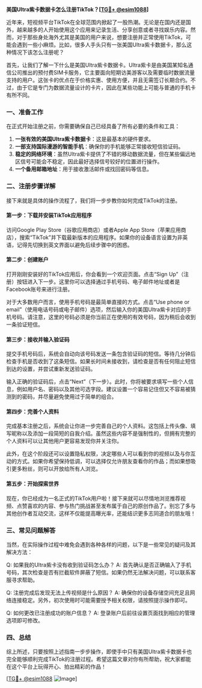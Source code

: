**美国Ultra紫卡数据卡怎么注册TikTok？[[TG💪+ @esim1088](https://t.me/s/esim1088)]**

近年来，短视频平台TikTok在全球范围内掀起了一股热潮。无论是在国内还是国外，越来越多的人开始使用这个应用来记录生活、分享创意或者寻找娱乐内容。然而，对于那些身处海外尤其是美国的用户来说，想要注册并正常使用TikTok，可能会遇到一些小麻烦。比如，很多人手头只有一张美国Ultra紫卡数据卡，那么这种情况下该怎么注册呢？

首先，让我们了解一下什么是美国Ultra紫卡数据卡。Ultra紫卡是由美国某知名通信公司推出的预付费SIM卡服务，它主要面向短期访美游客以及需要临时数据流量支持的用户。这张卡的优点在于价格实惠、使用方便，并且无需签订长期合约。不过，由于它是专门为数据流量设计的卡片，因此在某些功能上可能与普通的手机卡有所不同。

### 一、准备工作

在正式开始注册之前，你需要确保自己已经具备了所有必要的条件和工具：

1. **一张有效的美国Ultra紫卡数据卡**：这是最基本的硬件要求。
2. **一部支持国际漫游的智能手机**：确保你的手机能够正常接收短信验证码。
3. **稳定的网络环境**：虽然Ultra紫卡提供了不错的移动数据流量，但在某些偏远地区信号可能会不稳定，因此最好选择信号较好的位置进行操作。
4. **一个备用邮箱地址**：用于接收激活邮件或找回密码等信息。

### 二、注册步骤详解

接下来就是具体的操作流程了，我们将一步步教你如何完成TikTok的注册。

#### 第一步：下载并安装TikTok应用程序

访问Google Play Store（谷歌应用商店）或者Apple App Store（苹果应用商店），搜索“TikTok”并下载最新版本的应用程序。如果你的设备语言设置为非英语，记得先切换到英文界面以避免后续步骤中的困惑。

#### 第二步：创建账户

打开刚刚安装好的TikTok应用后，你会看到一个欢迎页面。点击“Sign Up”（注册）按钮进入下一步。这里你可以选择通过手机号码、电子邮件地址或者是Facebook账号来进行注册。

对于大多数用户而言，使用手机号码是最简单直接的方式。点击“Use phone or email”（使用电话号码或电子邮件）选项，然后输入你的美国Ultra紫卡对应的手机号码。请注意，这里的号码必须是你当前正在使用的有效号码，因为稍后会收到一条验证短信。

#### 第三步：接收并输入验证码

提交手机号码后，系统会自动向该号码发送一条包含验证码的短信。等待几分钟后检查手机是否收到了这条短信。如果长时间未接收到，请检查是否有任何阻止短信到达的设置，并尝试重新发送验证码。

输入正确的验证码后，点击“Next”（下一步）。此时，你将被要求填写一些个人信息，例如用户名、密码以及其他可选字段。建议设置一个容易记住但又不容易被猜测到的密码，并尽量避免使用过于简单的组合。

#### 第四步：完善个人资料

完成基本注册之后，系统会让你进一步完善自己的个人资料。这包括上传头像、填写昵称以及添加一段简短的自我介绍。虽然这些内容不是强制性的，但拥有完整的个人资料可以让其他用户更容易发现你并关注你。

此外，在这个阶段还可以设置隐私权限，决定哪些人可以看到你的视频以及与你互动的方式。如果你希望保持低调，可以选择仅允许朋友查看你的作品；而如果想吸引更多粉丝，则可以开放给所有人浏览。

#### 第五步：开始探索世界

现在，你已经成为一名正式的TikTok用户啦！接下来就可以尽情地浏览推荐视频、点赞喜欢的内容、参与热门挑战甚至发布属于自己的原创作品了。别忘了多与其他创作者互动交流，这样不仅能提高曝光率，还能结识更多志同道合的朋友哦！

### 三、常见问题解答

当然，在实际操作过程中难免会遇到各种各样的问题，以下是一些常见的疑问及其解决方法：

Q: 如果我的Ultra紫卡没有收到验证码怎么办？
A: 首先确认是否正确输入了手机号码，其次检查是否有拦截软件屏蔽了短信。如果仍然无法解决问题，可以联系客服寻求帮助。

Q: 注册完成后发现无法上传视频是什么原因？
A: 确保你的设备存储空间充足且网络连接稳定。另外，初次使用时可能需要授予相关权限，请按照提示操作即可。

Q: 如何更改已注册成功的账户信息？
A: 登录账户后前往设置页面找到相应的管理选项即可修改。

### 四、总结

综上所述，只要按照上述指南一步步操作，即使手中只有美国Ultra紫卡数据卡也完全能够顺利完成TikTok的注册过程。希望这篇文章对你有所帮助，祝大家都能在这个平台上玩得开心、拍出精彩的作品！

[[TG💪+ @esim1088](https://t.me/s/esim1088) ![Image](https://i.postimg.cc/4NQfJmqS/Snipaste-2025-05-13-00-14-12.png)]